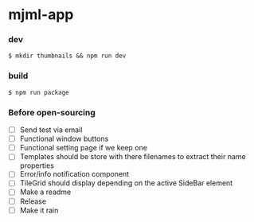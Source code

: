 # mjml-app

### dev

```
$ mkdir thumbnails && npm run dev
```

### build

```
$ npm run package
```

### Before open-sourcing

 - [ ] Send test via email
 - [ ] Functional window buttons
 - [ ] Functional setting page if we keep one
 - [ ] Templates should be store with there filenames to extract their name properties
 - [ ] Error/info notification component
 - [ ] TileGrid should display depending on the active SideBar element
 - [ ] Make a readme
 - [ ] Release
 - [ ] Make it rain
